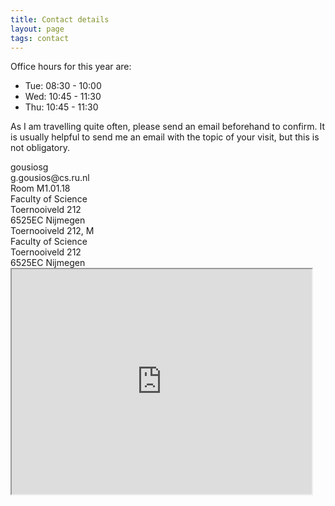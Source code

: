 ```yaml
---
title: Contact details
layout: page
tags: contact
---
```


Office hours for this year are:

* Tue: 08:30 - 10:00
* Wed: 10:45 - 11:30
* Thu: 10:45 - 11:30

As I am travelling quite often, please send an email beforehand to confirm. It
is usually helpful to send me an email with the topic of your visit, but
this is not obligatory.

<div class="row">
  <div class="span3">
    <div class="row">
      <div class="span1">
        <i class="fa fa-google"></i>
        <i class="fa fa-github"></i>
        <i class="fa fa-twitter"></i>
      </div>
      <div class="span2">
        gousiosg
      </div>
      <div class="span1">
        <i class="fa fa-envelope"></i>
      </div>
      <div class="span2">
        g.gousios@cs.ru.nl
      </div>
    </div>
    <div class="row">
      <div class="span1">
        <i class="fa fa-map-o"></i>
      </div>
      <div class="span2">
        Room M1.01.18 <br/>
        Faculty of Science <br/>
        Toernooiveld 212<br/>
        6525EC Nijmegen<br/>
      </div>
    </div>
    <div class="row">
      <div class="span1">
        <i class="fa fa-envelope-o"></i>
      </div>
      <div class="span2">
        Toernooiveld 212, M <br/>
        Faculty of Science <br/>
        Toernooiveld 212<br/>
        6525EC Nijmegen<br/>
      </div>
    </div>
  </div>
  <div class="span3"></div>
  <div class="span6">
   <iframe src="https://www.google.com/maps/d/embed?mid=zfY4c9hpEs6M.kClcleuVj1w8" width="480" height="360"></iframe>
  </div>
</div>


